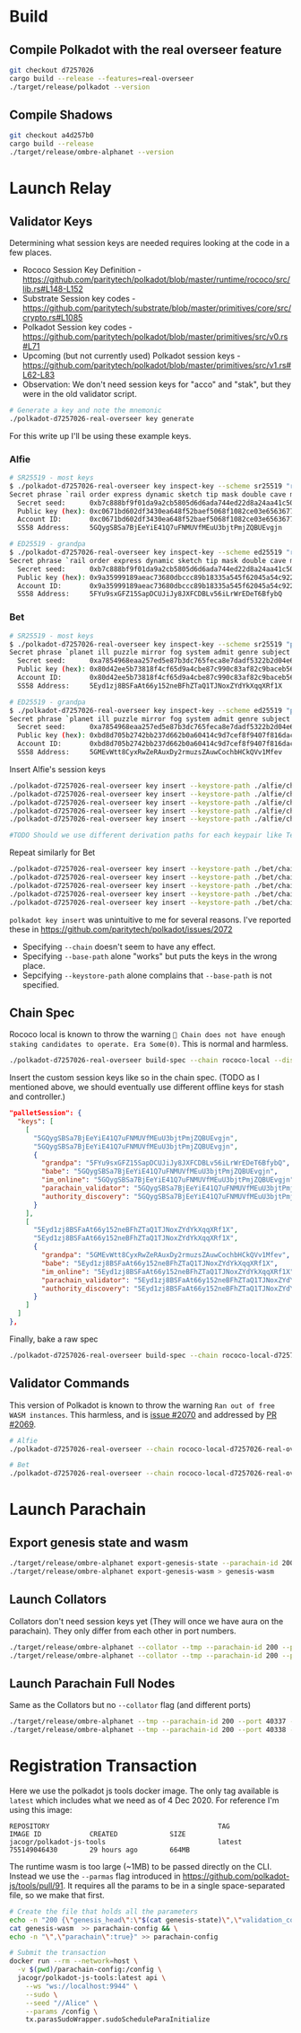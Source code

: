 # Build

## Compile Polkadot with the real overseer feature
```bash
git checkout d7257026
cargo build --release --features=real-overseer
./target/release/polkadot --version
```

## Compile Shadows
```bash
git checkout a4d257b0
cargo build --release
./target/release/ombre-alphanet --version
```

# Launch Relay

## Validator Keys

Determining what session keys are needed requires looking at the code in a few places.
* Rococo Session Key Definition - https://github.com/paritytech/polkadot/blob/master/runtime/rococo/src/lib.rs#L148-L152
* Substrate Session key codes - https://github.com/paritytech/substrate/blob/master/primitives/core/src/crypto.rs#L1085
* Polkadot Session key codes - https://github.com/paritytech/polkadot/blob/master/primitives/src/v0.rs#L71
* Upcoming (but not currently used) Polkadot session keys - https://github.com/paritytech/polkadot/blob/master/primitives/src/v1.rs#L62-L83
* Observation: We don't need session keys for "acco" and "stak", but they were in the old validator script.

```bash
# Generate a key and note the mnemonic
./polkadot-d7257026-real-overseer key generate
```

For this write up I'll be using these example keys.

### Alfie
```bash
# SR25519 - most keys
$ ./polkadot-d7257026-real-overseer key inspect-key --scheme sr25519 "rail order express dynamic sketch tip mask double cave medal guitar between"
Secret phrase `rail order express dynamic sketch tip mask double cave medal guitar between` is account:
  Secret seed:      0xb7c888bf9f01da9a2cb5805d6d6ada744ed22d8a24aa41c509a26268ec701461
  Public key (hex): 0xc0671bd602df3430ea648f52baef5068f1082ce03e6563677255d163220ddd42
  Account ID:       0xc0671bd602df3430ea648f52baef5068f1082ce03e6563677255d163220ddd42
  SS58 Address:     5GQygSBSa7BjEeYiE41Q7uFNMUVfMEuU3bjtPmjZQBUEvgjn

# ED25519 - grandpa
$ ./polkadot-d7257026-real-overseer key inspect-key --scheme ed25519 "rail order express dynamic sketch tip mask double cave medal guitar between"
Secret phrase `rail order express dynamic sketch tip mask double cave medal guitar between` is account:
  Secret seed:      0xb7c888bf9f01da9a2cb5805d6d6ada744ed22d8a24aa41c509a26268ec701461
  Public key (hex): 0x9a35999189aeac73680dbccc89b18335a545f62045a54c9225105a428976cc16
  Account ID:       0x9a35999189aeac73680dbccc89b18335a545f62045a54c9225105a428976cc16
  SS58 Address:     5FYu9sxGFZ15SapDCUJiJy8JXFCDBLv56iLrWrEDeT6BfybQ

```

### Bet
```bash
# SR25519 - most keys
$ ./polkadot-d7257026-real-overseer key inspect-key --scheme sr25519 "planet ill puzzle mirror fog system admit genre subject dance aim limit"
Secret phrase `planet ill puzzle mirror fog system admit genre subject dance aim limit` is account:
  Secret seed:      0xa7854968eaa257ed5e87b3dc765feca8e7dadf5322b2d04e6ba60e080164da15
  Public key (hex): 0x80d42ee5b73818f4cf65d9a4cbe87c990c83af82c9baceb565d85d0f2a3e4807
  Account ID:       0x80d42ee5b73818f4cf65d9a4cbe87c990c83af82c9baceb565d85d0f2a3e4807
  SS58 Address:     5Eyd1zj8BSFaAt66y152neBFhZTaQ1TJNoxZYdYkXqqXRf1X

# ED25519 - grandpa
$ ./polkadot-d7257026-real-overseer key inspect-key --scheme ed25519 "planet ill puzzle mirror fog system admit genre subject dance aim limit"
Secret phrase `planet ill puzzle mirror fog system admit genre subject dance aim limit` is account:
  Secret seed:      0xa7854968eaa257ed5e87b3dc765feca8e7dadf5322b2d04e6ba60e080164da15
  Public key (hex): 0xbd8d705b2742bb237d662b0a60414c9d7cef8f9407f816dac0912cac6b933f13
  Account ID:       0xbd8d705b2742bb237d662b0a60414c9d7cef8f9407f816dac0912cac6b933f13
  SS58 Address:     5GMEvWtt8CyxRwZeRAuxDy2rmuzsZAuwCochbHCkQVv1Mfev
```

Insert Alfie's session keys
```bash
./polkadot-d7257026-real-overseer key insert --keystore-path ./alfie/chains/rococo_local_testnet/keystore --base-path alfie --suri "rail order express dynamic sketch tip mask double cave medal guitar between"  --key-type gran --scheme ed25519 && \
./polkadot-d7257026-real-overseer key insert --keystore-path ./alfie/chains/rococo_local_testnet/keystore --base-path alfie --suri "rail order express dynamic sketch tip mask double cave medal guitar between"  --key-type babe && \
./polkadot-d7257026-real-overseer key insert --keystore-path ./alfie/chains/rococo_local_testnet/keystore --base-path alfie --suri "rail order express dynamic sketch tip mask double cave medal guitar between"  --key-type imon && \
./polkadot-d7257026-real-overseer key insert --keystore-path ./alfie/chains/rococo_local_testnet/keystore --base-path alfie --suri "rail order express dynamic sketch tip mask double cave medal guitar between"  --key-type para && \
./polkadot-d7257026-real-overseer key insert --keystore-path ./alfie/chains/rococo_local_testnet/keystore --base-path alfie --suri "rail order express dynamic sketch tip mask double cave medal guitar between"  --key-type audi

#TODO Should we use different derivation paths for each keypair like Telmo recommended? Probably. But NOT for stash or controller. Session keys are HOT keys.
```

Repeat similarly for Bet
```bash
./polkadot-d7257026-real-overseer key insert --keystore-path ./bet/chains/rococo_local_testnet/keystore --base-path bet --suri "planet ill puzzle mirror fog system admit genre subject dance aim limit"  --key-type gran --scheme ed25519 && \
./polkadot-d7257026-real-overseer key insert --keystore-path ./bet/chains/rococo_local_testnet/keystore --base-path bet --suri "planet ill puzzle mirror fog system admit genre subject dance aim limit"  --key-type babe && \
./polkadot-d7257026-real-overseer key insert --keystore-path ./bet/chains/rococo_local_testnet/keystore --base-path bet --suri "planet ill puzzle mirror fog system admit genre subject dance aim limit"  --key-type imon && \
./polkadot-d7257026-real-overseer key insert --keystore-path ./bet/chains/rococo_local_testnet/keystore --base-path bet --suri "planet ill puzzle mirror fog system admit genre subject dance aim limit"  --key-type para && \
./polkadot-d7257026-real-overseer key insert --keystore-path ./bet/chains/rococo_local_testnet/keystore --base-path bet --suri "planet ill puzzle mirror fog system admit genre subject dance aim limit"  --key-type audi
```

`polkadot key insert` was unintuitive to me for several reasons. I've reported these in https://github.com/paritytech/polkadot/issues/2072
* Specifying `--chain` doesn't seem to have any effect.
* Specifying `--base-path` alone "works" but puts the keys in the wrong place.
* Sepcifying `--keystore-path` alone complains that `--base-path` is not specified.

## Chain Spec

Rococo local is known to throw the warning `💸 Chain does not have enough staking candidates to operate. Era Some(0)`. This is normal and harmless.

```bash
./polkadot-d7257026-real-overseer build-spec --chain rococo-local --disable-default-bootnode > rococo-local-d7257026-real-overseer.json
```

Insert the custom session keys like so in the chain spec. (TODO as I mentioned above, we should eventually use different offline keys for stash and controller.)

```json
"palletSession": {
  "keys": [
    [
      "5GQygSBSa7BjEeYiE41Q7uFNMUVfMEuU3bjtPmjZQBUEvgjn",
      "5GQygSBSa7BjEeYiE41Q7uFNMUVfMEuU3bjtPmjZQBUEvgjn",
      {
        "grandpa": "5FYu9sxGFZ15SapDCUJiJy8JXFCDBLv56iLrWrEDeT6BfybQ",
        "babe": "5GQygSBSa7BjEeYiE41Q7uFNMUVfMEuU3bjtPmjZQBUEvgjn",
        "im_online": "5GQygSBSa7BjEeYiE41Q7uFNMUVfMEuU3bjtPmjZQBUEvgjn",
        "parachain_validator": "5GQygSBSa7BjEeYiE41Q7uFNMUVfMEuU3bjtPmjZQBUEvgjn",
        "authority_discovery": "5GQygSBSa7BjEeYiE41Q7uFNMUVfMEuU3bjtPmjZQBUEvgjn"
      }
    ],
    [
      "5Eyd1zj8BSFaAt66y152neBFhZTaQ1TJNoxZYdYkXqqXRf1X",
      "5Eyd1zj8BSFaAt66y152neBFhZTaQ1TJNoxZYdYkXqqXRf1X",
      {
        "grandpa": "5GMEvWtt8CyxRwZeRAuxDy2rmuzsZAuwCochbHCkQVv1Mfev",
        "babe": "5Eyd1zj8BSFaAt66y152neBFhZTaQ1TJNoxZYdYkXqqXRf1X",
        "im_online": "5Eyd1zj8BSFaAt66y152neBFhZTaQ1TJNoxZYdYkXqqXRf1X",
        "parachain_validator": "5Eyd1zj8BSFaAt66y152neBFhZTaQ1TJNoxZYdYkXqqXRf1X",
        "authority_discovery": "5Eyd1zj8BSFaAt66y152neBFhZTaQ1TJNoxZYdYkXqqXRf1X"
      }
    ]
  ]
},
```

Finally, bake a raw spec

```bash
./polkadot-d7257026-real-overseer build-spec --chain rococo-local-d7257026-real-overseer.json --disable-default-bootnode --raw > rococo-local-d7257026-real-overseer-raw.json
```

## Validator Commands

This version of Polkadot is known to throw the warning `Ran out of free WASM instances`. This harmless, and is [issue #2070](https://github.com/paritytech/polkadot/issues/2070) and addressed by [PR #2069](https://github.com/paritytech/polkadot/pull/2069).

```bash
# Alfie
./polkadot-d7257026-real-overseer --chain rococo-local-d7257026-real-overseer-raw.json --validator --base-path ./alfie/

# Bet
./polkadot-d7257026-real-overseer --chain rococo-local-d7257026-real-overseer-raw.json --validator  --base-path ./bet/ --port 30334
```

# Launch Parachain

## Export genesis state and wasm

```bash
./target/release/ombre-alphanet export-genesis-state --parachain-id 200 > genesis-state
./target/release/ombre-alphanet export-genesis-wasm > genesis-wasm
```

## Launch Collators

Collators don't need session keys yet (They will once we have aura on the parachain). They only differ from each other in port numbers.

```bash
./target/release/ombre-alphanet --collator --tmp --parachain-id 200 --port 40335 --ws-port 9946 -- --execution wasm --chain ../polkadot/rococo-local-d7257026-real-overseer-raw.json --port 30335
./target/release/ombre-alphanet --collator --tmp --parachain-id 200 --port 40336 --ws-port 9947 -- --execution wasm --chain ../polkadot/rococo-local-d7257026-real-overseer-raw.json --port 30336
```

## Launch Parachain Full Nodes

Same as the Collators but no `--collator` flag (and different ports)

```bash
./target/release/ombre-alphanet --tmp --parachain-id 200 --port 40337 --ws-port 9948 -- --execution wasm --chain ../polkadot/rococo-local-d7257026-real-overseer-raw.json --port 30337
./target/release/ombre-alphanet --tmp --parachain-id 200 --port 40338 --ws-port 9949 -- --execution wasm --chain ../polkadot/rococo-local-d7257026-real-overseer-raw.json --port 30338
```

# Registration Transaction

Here we use the polkadot js tools docker image. The only tag available is `latest` which includes what we need as of 4 Dec 2020. For reference I'm using this image:
```
REPOSITORY                                          TAG                 IMAGE ID            CREATED             SIZE
jacogr/polkadot-js-tools                            latest              755149046430        29 hours ago        664MB
```

The runtime wasm is too large (~1MB) to be passed directly on the CLI. Instead we use the `--parmas` flag introduced in https://github.com/polkadot-js/tools/pull/91. It requires all the params to be in a single space-separated file, so we make that first.

```bash
# Create the file that holds all the parameters
echo -n "200 {\"genesis_head\":\"$(cat genesis-state)\",\"validation_code\":\"" > parachain-config && \
cat genesis-wasm  >> parachain-config && \
echo -n "\",\"parachain\":true}" >> parachain-config

# Submit the transaction
docker run --rm --network=host \
  -v $(pwd)/parachain-config:/config \
  jacogr/polkadot-js-tools:latest api \
    --ws "ws://localhost:9944" \
    --sudo \
    --seed "//Alice" \
    --params /config \
    tx.parasSudoWrapper.sudoScheduleParaInitialize
```
